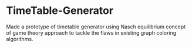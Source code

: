 # TimeTable-Generator
Made a prototype of timetable generator using Nasch equilibrium concept of game theory approach to tackle the flaws in existing graph coloring algorithms.
